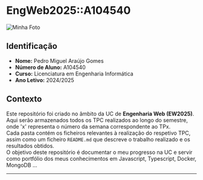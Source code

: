 # EngWeb2025::A104540

![Minha Foto](https://avatars.githubusercontent.com/u/140913282?v=4)  

## Identificação
- **Nome:** Pedro Miguel Araújo Gomes
- **Número de Aluno:** A104540
- **Curso:** Licenciatura em Engenharia Informática  
- **Ano Letivo:** 2024/2025  

## Contexto
Este repositório foi criado no âmbito da UC de **Engenharia Web (EW2025)**.  
Aqui serão armazenados todos os TPC realizados ao longo do semestre, onde 'x' representa o número da semana correspondente ao TPx.  
Cada pasta contém os ficheiros relevantes à realização do respetivo TPC, assim como um ficheiro `README.md` que descreve o trabalho realizado e os resultados obtidos.  
O objetivo deste repositório é documentar o meu progresso na UC e servir como portfólio dos meus conhecimentos em Javascript, Typescript, Docker, MongoDB ...

---

